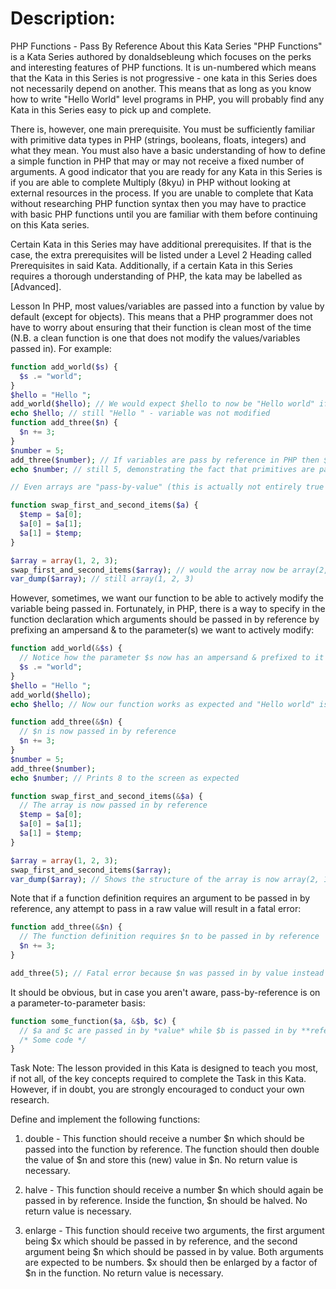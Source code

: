 # Description:
PHP Functions - Pass By Reference
About this Kata Series
"PHP Functions" is a Kata Series authored by donaldsebleung which focuses on the perks and interesting features of PHP functions. It is un-numbered which means that the Kata in this Series is not progressive - one kata in this Series does not necessarily depend on another. This means that as long as you know how to write "Hello World" level programs in PHP, you will probably find any Kata in this Series easy to pick up and complete.

There is, however, one main prerequisite. You must be sufficiently familiar with primitive data types in PHP (strings, booleans, floats, integers) and what they mean. You must also have a basic understanding of how to define a simple function in PHP that may or may not receive a fixed number of arguments. A good indicator that you are ready for any Kata in this Series is if you are able to complete Multiply (8kyu) in PHP without looking at external resources in the process. If you are unable to complete that Kata without researching PHP function syntax then you may have to practice with basic PHP functions until you are familiar with them before continuing on this Kata series.

Certain Kata in this Series may have additional prerequisites. If that is the case, the extra prerequisites will be listed under a Level 2 Heading called Prerequisites in said Kata. Additionally, if a certain Kata in this Series requires a thorough understanding of PHP, the kata may be labelled as [Advanced].

Lesson
In PHP, most values/variables are passed into a function by value by default (except for objects). This means that a PHP programmer does not have to worry about ensuring that their function is clean most of the time (N.B. a clean function is one that does not modify the values/variables passed in). For example:
```php
function add_world($s) {
  $s .= "world";
}
$hello = "Hello ";
add_world($hello); // We would expect $hello to now be "Hello world" if the variable was passed by reference in PHP
echo $hello; // still "Hello " - variable was not modified
function add_three($n) {
  $n += 3;
}
$number = 5;
add_three($number); // If variables are pass by reference in PHP then $number would now be 8
echo $number; // still 5, demonstrating the fact that primitives are pass-by-value in PHP

// Even arrays are "pass-by-value" (this is actually not entirely true but we will not go into the details for this lesson)

function swap_first_and_second_items($a) {
  $temp = $a[0];
  $a[0] = $a[1];
  $a[1] = $temp;
}

$array = array(1, 2, 3);
swap_first_and_second_items($array); // would the array now be array(2, 1, 3)?
var_dump($array); // still array(1, 2, 3)
```
However, sometimes, we want our function to be able to actively modify the variable being passed in. Fortunately, in PHP, there is a way to specify in the function declaration which arguments should be passed in by reference by prefixing an ampersand & to the parameter(s) we want to actively modify:
```php
function add_world(&$s) {
  // Notice how the parameter $s now has an ampersand & prefixed to it - this means that this argument will be passed in by **reference** instead of value
  $s .= "world";
}
$hello = "Hello ";
add_world($hello);
echo $hello; // Now our function works as expected and "Hello world" is printed to the screen

function add_three(&$n) {
  // $n is now passed in by reference
  $n += 3;
}
$number = 5;
add_three($number);
echo $number; // Prints 8 to the screen as expected

function swap_first_and_second_items(&$a) {
  // The array is now passed in by reference
  $temp = $a[0];
  $a[0] = $a[1];
  $a[1] = $temp;
}

$array = array(1, 2, 3);
swap_first_and_second_items($array);
var_dump($array); // Shows the structure of the array is now array(2, 1, 3)
```
Note that if a function definition requires an argument to be passed in by reference, any attempt to pass in a raw value will result in a fatal error:
```php
function add_three(&$n) {
  // The function definition requires $n to be passed in by reference
  $n += 3;
}

add_three(5); // Fatal error because $n was passed in by value instead of by reference
```
It should be obvious, but in case you aren't aware, pass-by-reference is on a parameter-to-parameter basis:

```php
function some_function($a, &$b, $c) {
  // $a and $c are passed in by *value* while $b is passed in by **reference**
  /* Some code */
}
```
Task
Note: The lesson provided in this Kata is designed to teach you most, if not all, of the key concepts required to complete the Task in this Kata. However, if in doubt, you are strongly encouraged to conduct your own research.

Define and implement the following functions:


1. double - This function should receive a number $n which should be passed into the function by reference. The function should then double the value of $n and store this (new) value in $n. No return value is necessary.



2. halve - This function should receive a number $n which should again be passed in by reference. Inside the function, $n should be halved. No return value is necessary.



3. enlarge - This function should receive two arguments, the first argument being $x which should be passed in by reference, and the second argument being $n which should be passed in by value. Both arguments are expected to be numbers. $x should then be enlarged by a factor of $n in the function. No return value is necessary.